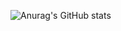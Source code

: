 ![Anurag's GitHub stats](https://github-readme-stats.vercel.app/api?username=EgorIvin&theme=graywhite)

